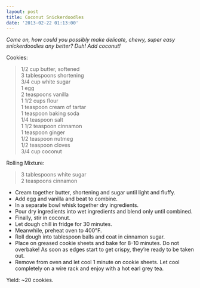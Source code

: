 ```yaml
---
layout: post
title: Coconut Snickerdoodles
date: '2013-02-22 01:13:00'
---
```


*Come on, how could you possibly make delicate, chewy, super easy snickerdoodles any better? Duh! Add coconut!*

Cookies:

> 1/2 cup butter, softened  
> 3 tablespoons shortening         
> 3/4 cup white sugar         
> 1 egg         
> 2 teaspoons vanilla         
> 1 1/2 cups flour         
> 1 teaspoon cream of tartar         
> 1 teaspoon baking soda         
> 1/4 teaspoon salt         
> 1 1/2 teaspoon cinnamon         
> 1 teaspoon ginger         
> 1/2 teaspoon nutmeg         
> 1/2 teaspoon cloves         
> 3/4 cup coconut         

Rolling Mixture:

> 3 tablespoons white sugar     
> 2 teaspoons cinnamon     

* Cream together butter, shortening and sugar until light and fluffy.
* Add egg and vanilla and beat to combine.
* In a separate bowl whisk together dry ingredients.
* Pour dry ingredients into wet ingredients and blend only until combined. 
* Finally, stir in coconut.
* Let dough chill in fridge for 30 minutes. 
* Meanwhile, preheat oven to 400°F.
* Roll dough into tablespoon balls and coat in cinnamon sugar. 
* Place on greased cookie sheets and bake for 8-10 minutes. Do not overbake! As soon as edges start to get crispy, they’re ready to be taken out.
* Remove from oven and let cool 1 minute on cookie sheets. Let cool completely on a wire rack and enjoy with a hot earl grey tea. 

Yield: ~20 cookies.